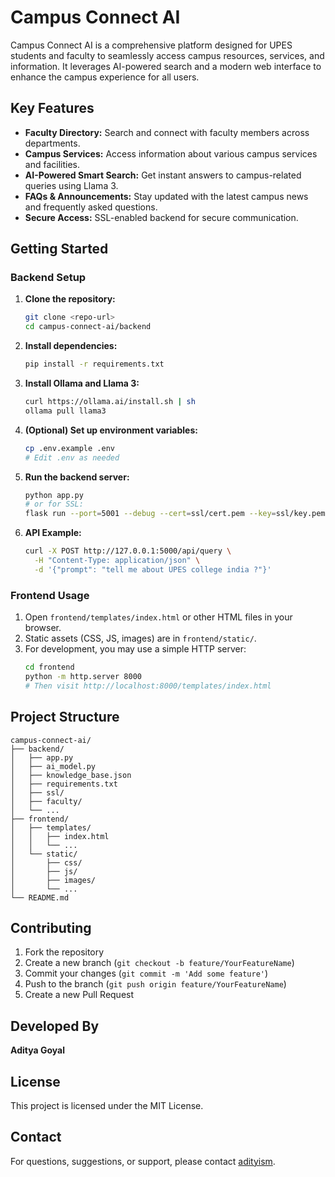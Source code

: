 
# Campus Connect AI

Campus Connect AI is a comprehensive platform designed for UPES students and faculty to seamlessly access campus resources, services, and information. It leverages AI-powered search and a modern web interface to enhance the campus experience for all users.


## Key Features

- **Faculty Directory:** Search and connect with faculty members across departments.
- **Campus Services:** Access information about various campus services and facilities.
- **AI-Powered Smart Search:** Get instant answers to campus-related queries using Llama 3.
- **FAQs & Announcements:** Stay updated with the latest campus news and frequently asked questions.
- **Secure Access:** SSL-enabled backend for secure communication.


## Getting Started

### Backend Setup
1. **Clone the repository:**
   ```bash
   git clone <repo-url>
   cd campus-connect-ai/backend
   ```
2. **Install dependencies:**
   ```bash
   pip install -r requirements.txt
   ```
3. **Install Ollama and Llama 3:**
   ```bash
   curl https://ollama.ai/install.sh | sh
   ollama pull llama3
   ```
4. **(Optional) Set up environment variables:**
   ```bash
   cp .env.example .env
   # Edit .env as needed
   ```
5. **Run the backend server:**
   ```bash
   python app.py
   # or for SSL:
   flask run --port=5001 --debug --cert=ssl/cert.pem --key=ssl/key.pem
   ```
6. **API Example:**
   ```bash
   curl -X POST http://127.0.0.1:5000/api/query \
     -H "Content-Type: application/json" \
     -d '{"prompt": "tell me about UPES college india ?"}'
   ```

### Frontend Usage
1. Open `frontend/templates/index.html` or other HTML files in your browser.
2. Static assets (CSS, JS, images) are in `frontend/static/`.
3. For development, you may use a simple HTTP server:
   ```bash
   cd frontend
   python -m http.server 8000
   # Then visit http://localhost:8000/templates/index.html
   ```


## Project Structure

```
campus-connect-ai/
├── backend/
│   ├── app.py
│   ├── ai_model.py
│   ├── knowledge_base.json
│   ├── requirements.txt
│   ├── ssl/
│   ├── faculty/
│   └── ...
├── frontend/
│   ├── templates/
│   │   ├── index.html
│   │   └── ...
│   └── static/
│       ├── css/
│       ├── js/
│       ├── images/
│       └── ...
└── README.md
```


## Contributing

1. Fork the repository
2. Create a new branch (`git checkout -b feature/YourFeatureName`)
3. Commit your changes (`git commit -m 'Add some feature'`)
4. Push to the branch (`git push origin feature/YourFeatureName`)
5. Create a new Pull Request


## Developed By

**Aditya Goyal**

## License

This project is licensed under the MIT License.

## Contact

For questions, suggestions, or support, please contact [adityism](mailto:adityism@gmail.com).